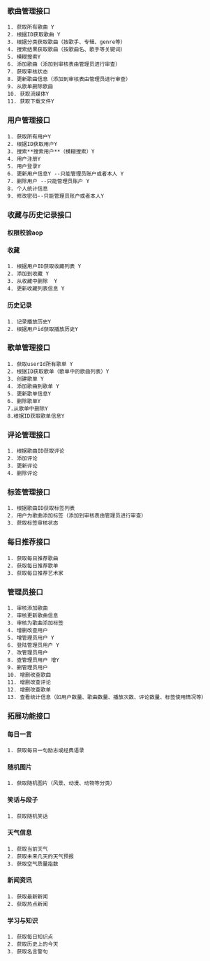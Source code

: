 ### 歌曲管理接口

    1. 获取所有歌曲 Y
    2. 根据ID获取歌曲 Y
    3. 根据分类获取歌曲（按歌手、专辑、genre等）
    4. 搜索结果获取歌曲（按歌曲名、歌手等关键词）
    5. 模糊搜索Y
    6. 添加歌曲（添加到审核表由管理员进行审查）
    7. 获取审核状态
    8. 更新歌曲信息（添加到审核表由管理员进行审查）
    9. 从歌单删除歌曲
    10. 获取流媒体Y
    11. 获取下载文件Y

### 用户管理接口

    1. 获取所有用户Y
    2. 根据ID获取用户Y
    3. 搜索**搜索用户**（模糊搜索）Y
    4. 用户注册Y
    5. 用户登录Y
    6. 更新用户信息Y --只能管理员账户或者本人 Y
    7. 删除用户 --只能管理员账户 Y
    8. 个人统计信息
    9. 修改密码--只能管理员账户或者本人Y

### 收藏与历史记录接口
#### 权限校验aop

#### 收藏

    1. 根据用户ID获取收藏列表 Y
    2. 添加到收藏 Y
    3. 从收藏中删除  Y
    4. 更新收藏列表信息 Y

#### 历史记录

    1. 记录播放历史Y
    2. 根据用户id获取播放历史Y

### 歌单管理接口

    1. 获取userId所有歌单 Y
    2. 根据ID获取歌单（歌单中的歌曲列表）Y
    3. 创建歌单 Y
    4. 添加歌曲到歌单 Y
    5. 更新歌单信息Y
    6. 删除歌单Y
    7.从歌单中删除Y
    8.根据ID获取歌单信息Y

### 评论管理接口

    1. 根据歌曲ID获取评论
    2. 添加评论
    3. 更新评论
    4. 删除评论

### 标签管理接口

    1. 根据歌曲ID获取标签列表
    2. 用户为歌曲添加标签（添加到审核表由管理员进行审查）
    3. 获取标签审核状态

### 每日推荐接口

    1. 获取每日推荐歌曲
    2. 获取每日推荐歌单
    3. 获取每日推荐艺术家
### 管理员接口

    1. 审核添加歌曲
    2. 审核更新歌曲信息
    3. 审核为歌曲添加标签
    4. 增删改查用户
    5. 增管理员用户 Y 
    6. 登陆管理员用户 Y 
    7. 改管理员用户 
    8. 查管理员用户 增Y 
    9. 删管理员用户 
    10. 增删改查歌曲
    11. 增删改查评论
    12. 增删改查歌单
    13. 查看统计信息（如用户数量、歌曲数量、播放次数、评论数量、标签使用情况等）

### 拓展功能接口

#### 每日一言

    1. 获取每日一句励志或经典语录

#### 随机图片

    1. 获取随机图片（风景、动漫、动物等分类）

#### 笑话与段子

    1. 获取随机笑话

#### 天气信息

    1. 获取当前天气
    2. 获取未来几天的天气预报
    3. 获取空气质量指数

#### 新闻资讯

    1. 获取最新新闻
    2. 获取热点新闻

#### 学习与知识

    1. 获取每日知识点
    2. 获取历史上的今天
    3. 获取名言警句